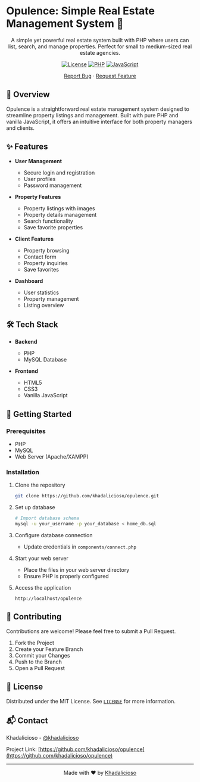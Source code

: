 # Opulence: Simple Real Estate Management System 🏢

<div align="center">

A simple yet powerful real estate system built with PHP where users can list, search, and manage properties. Perfect for small to medium-sized real estate agencies.

[![License](https://img.shields.io/badge/license-MIT-blue.svg)](LICENSE)
[![PHP](https://img.shields.io/badge/PHP-Backend-777BB4)](https://php.net)
[![JavaScript](https://img.shields.io/badge/JavaScript-Frontend-F7DF1E)](https://developer.mozilla.org/en-US/docs/Web/JavaScript)

[Report Bug](https://github.com/khadalicioso/opulence/issues) · [Request Feature](https://github.com/khadalicioso/opulence/issues)

</div>

## 🌟 Overview

Opulence is a straightforward real estate management system designed to streamline property listings and management. Built with pure PHP and vanilla JavaScript, it offers an intuitive interface for both property managers and clients.

## ✨ Features

- **User Management**
  - Secure login and registration
  - User profiles
  - Password management

- **Property Features**
  - Property listings with images
  - Property details management
  - Search functionality
  - Save favorite properties

- **Client Features**
  - Property browsing
  - Contact form
  - Property inquiries
  - Save favorites

- **Dashboard**
  - User statistics
  - Property management
  - Listing overview

## 🛠️ Tech Stack

- **Backend**
  - PHP
  - MySQL Database

- **Frontend**
  - HTML5
  - CSS3
  - Vanilla JavaScript

## 🚀 Getting Started

### Prerequisites

- PHP
- MySQL
- Web Server (Apache/XAMPP)

### Installation

1. Clone the repository
   ```bash
   git clone https://github.com/khadalicioso/opulence.git
   ```

2. Set up database
   ```bash
   # Import database schema
   mysql -u your_username -p your_database < home_db.sql
   ```

3. Configure database connection
   - Update credentials in `components/connect.php`

4. Start your web server
   - Place the files in your web server directory
   - Ensure PHP is properly configured

5. Access the application
   ```
   http://localhost/opulence
   ```

## 🤝 Contributing

Contributions are welcome! Please feel free to submit a Pull Request.

1. Fork the Project
2. Create your Feature Branch
3. Commit your Changes
4. Push to the Branch
5. Open a Pull Request

## 📝 License

Distributed under the MIT License. See [`LICENSE`](LICENSE) for more information.

## 📬 Contact

Khadalicioso - [@khadalicioso](https://github.com/khadalicioso)

Project Link: [https://github.com/khadalicioso/opulence](https://github.com/khadalicioso/opulence)

---

<div align="center">
Made with ❤️ by <a href="https://github.com/khadalicioso">Khadalicioso</a>
</div>
